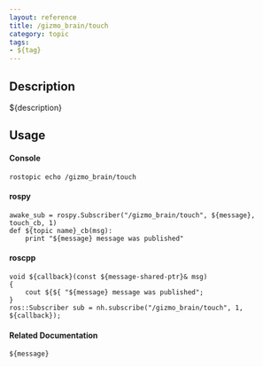 ```yaml
---
layout: reference
title: /gizmo_brain/touch
category: topic
tags: 
- ${tag}
---
```


## Description
${description}

## Usage
#### Console
```
rostopic echo /gizmo_brain/touch
```

#### rospy
```
awake_sub = rospy.Subscriber("/gizmo_brain/touch", ${message}, touch_cb, 1)
def ${topic name}_cb(msg):
    print "${message} message was published"
```

#### roscpp
```
void ${callback}(const ${message-shared-ptr}& msg)
{
    cout ${${ "${message} message was published";
}
ros::Subscriber sub = nh.subscribe("/gizmo_brain/touch", 1, ${callback});
```

#### Related Documentation
``${message}``  